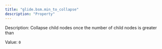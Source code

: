 ```yaml
---
title: "glide.bsm.min_to_collapse"
description: "Property"
---
```


Description: Collapse child nodes once the number of child nodes is greater than

Value: `0`